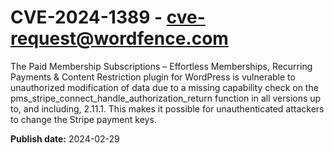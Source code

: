 # CVE-2024-1389 - cve-request@wordfence.com

The Paid Membership Subscriptions – Effortless Memberships, Recurring Payments & Content Restriction plugin for WordPress is vulnerable to unauthorized modification of data due to a missing capability check on the pms_stripe_connect_handle_authorization_return function in all versions up to, and including, 2.11.1. This makes it possible for unauthenticated attackers to change the Stripe payment keys.

**Publish date:** 2024-02-29
